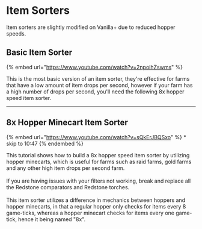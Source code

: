 # Item Sorters

Item sorters are slightly modified on Vanilla+ due to reduced hopper speeds.

## Basic Item Sorter

{% embed url="https://www.youtube.com/watch?v=2npoihZswms" %}

This is the most basic version of an item sorter, they're effective for farms that have a low amount of item drops per second, however if your farm has a high number of drops per second, you'll need the following 8x hopper speed item sorter.

***

## 8x Hopper Minecart Item Sorter

{% embed url="https://www.youtube.com/watch?v=sQkErJBQSxo" %}
&#x20;\* skip to 10:47
{% endembed %}

This tutorial shows how to build a 8x hopper speed item sorter by utilizing hopper minecarts, which is useful for farms such as raid farms, gold farms and any other high item drops per second farm.\
\
If you are having issues with your filters not working, break and replace all the Redstone comparators and Redstone torches.\
\
This item sorter utilizes a difference in mechanics between hoppers and hopper minecarts, in that a regular hopper only checks for items every 8 game-ticks, whereas a hopper minecart checks for items every one game-tick, hence it being named "8x".
